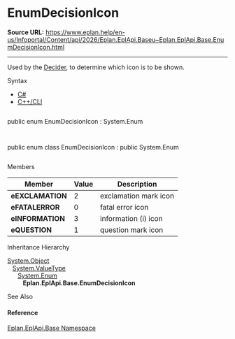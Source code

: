 # EnumDecisionIcon

**Source URL:** https://www.eplan.help/en-us/Infoportal/Content/api/2026/Eplan.EplApi.Baseu~Eplan.EplApi.Base.EnumDecisionIcon.html

---

Used by the [Decider](Eplan.EplApi.Baseu~Eplan.EplApi.Base.Decider.html), to determine which icon is to be shown.

Syntax

- [C#](#i-syntax-CS)
- [C++/CLI](#i-syntax-CPP2005)

```
```
public enum EnumDecisionIcon : System.Enum
```
```

```
```
public enum class EnumDecisionIcon : public System.Enum
```
```

Members

| Member | Value | Description |
| --- | --- | --- |
| **eEXCLAMATION** | 2 | exclamation mark icon |
| **eFATALERROR** | 0 | fatal error icon |
| **eINFORMATION** | 3 | information (i) icon |
| **eQUESTION** | 1 | question mark icon |

Inheritance Hierarchy

[System.Object](#)  
   [System.ValueType](#)  
      [System.Enum](#)  
         **Eplan.EplApi.Base.EnumDecisionIcon**

See Also

#### Reference

[Eplan.EplApi.Base Namespace](Eplan.EplApi.Baseu~Eplan.EplApi.Base_namespace.html)